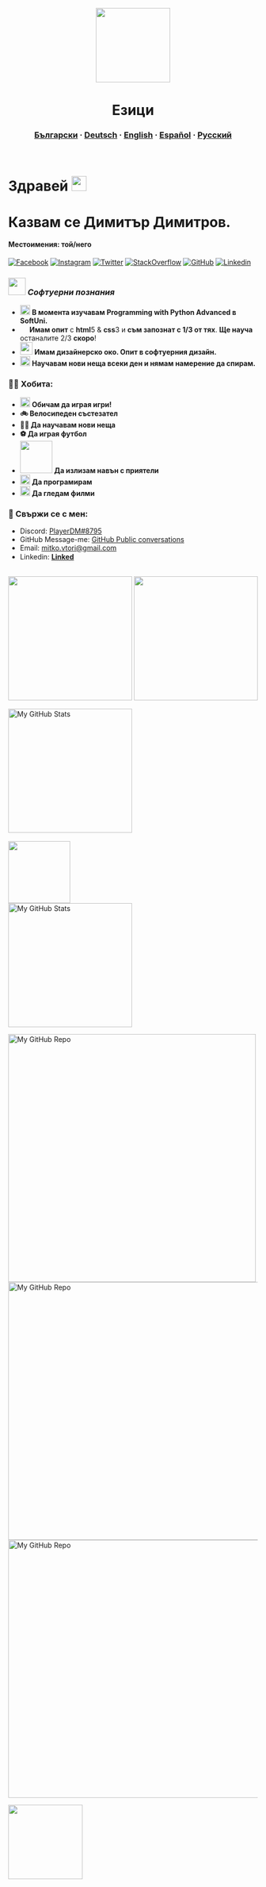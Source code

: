 <p align="center">
  <img width="150px" src="https://user-images.githubusercontent.com/112943652/204597640-c06943dc-c63a-4ef1-948b-2555bcfca612.png" align="center" />
  <h1 align="center">Езици</h1>
</p>
<h3 align="center">  
  <a href="readme_bg.md">Български</a>
  ·
  <a href="readme_de.md">Deutsch</a>
  ·
  <a href="https://github.com/MitkoVtori/MitkoVtori/blob/main/README.md">English</a>
  ·
  <a href="readme_es.md">Español</a>
  ·
  <a href="readme_ru.md">Русский</a>
</h3>
<br>

# Здравей <img src="https://media.giphy.com/media/hvRJCLFzcasrR4ia7z/giphy.gif" width="30px" height="30px">
# Казвам се Димитър Димитров.
#### Местоимения: той/него 

[![Facebook](https://img.shields.io/badge/-Facebook-00B2FF?style=flat-square&logo=Facebook&logoColor=white)](https://www.facebook.com/profile.php?id=100080198403604)
[![Instagram](https://img.shields.io/badge/-Instagram-e4405f?style=flat-square&logo=Instagram&logoColor=white)](https://www.instagram.com/call.me.mitko/)
[![Twitter](https://img.shields.io/badge/-Twitter-10EAED?style=flat-square&logo=Twitter&logoColor=white)](https://twitter.com/MitkoVtori)
[![StackOverflow](https://img.shields.io/badge/-StackOverflow-FFFFFF?style=flat-square&logo=StackOverflow)](https://stackoverflow.com/users/20446595/mitko-vtori)
[![GitHub](https://img.shields.io/badge/-GitHub-000000?style=flat-square&logo=GitHub&logoColor=white)](https://github.com/MitkoVtori)
[![Linkedin](https://img.shields.io/badge/-Linkedin-08C6F5?style=flat-square&logo=Linkedin&logoColor=white)](https://www.linkedin.com/in/dimitar-dimitrov-274807254/)
### <img width="35" src="https://user-images.githubusercontent.com/112943652/204311407-7a8cff06-9582-4c68-a7b6-a756c95f3a5c.jpg"> _**Софтуерни познания**_
- <img width="20" src="https://user-images.githubusercontent.com/112943652/204306560-fd4a804a-ed48-4b1d-a81c-162bc286d612.png"> **В момента изучавам Programming with Python Advanced в SoftUni.**
- <img width="15" src="https://skillicons.dev/icons?i=html"> **Имам опит** с **html**5 & **css**3 и **съм запознат с 1/3 от тях**. **Ще науча** останалите 2/3 **скоро**!
- <img width="25" src="https://user-images.githubusercontent.com/112943652/204318265-aedf0143-ba28-4e3f-829a-df3817ea5172.png"> **Имам дизайнерско око. Опит в софтуерния дизайн.**
- <img width="20" src="https://user-images.githubusercontent.com/112943652/204319333-10213b8e-6525-4d92-a9f4-f38b10f1c795.jpg"> **Научавам нови неща всеки ден и нямам намерение да спирам.**
### 🧗‍♂️ Хобита:
- <img width="20" src="https://user-images.githubusercontent.com/112943652/204307942-2b7c1149-786c-4262-aa80-4f4d9012c282.png"> **Обичам да играя игри!**
- **🚲 Велосипеден състезател**
- **👨‍💻 Да научавам нови неща**
- **⚽ Да играя футбол**
- <img width="65" src="https://see.fontimg.com/api/renderfont4/Go4D/eyJyIjoiZnMiLCJoIjo2NSwidyI6MTAwMCwiZnMiOjY1LCJmZ2MiOiIjMDAwMDAwIiwiYmdjIjoiI0ZGRkZGRiIsInQiOjF9/ZnJpZW5kcw/motor.png"> **Да излизам навън с приятели**
- <img width="20" src="https://user-images.githubusercontent.com/112943652/204321783-2857778e-408c-46dc-b1e4-a6db66de9536.png"> **Да програмирам**
- <img width="20" src="https://user-images.githubusercontent.com/112943652/204322437-8ce45d92-118f-4595-b726-09b798e02b85.png"> **Да гледам филми**
### 🚀 Свържи се с мен:
- Discord: <a href="https://discord.com/">PlayerDM#8795</a>
- GitHub Message-me: <a href="https://github.com/MitkoVtori/Message-me">GitHub Public conversations</a>
- Email: mitko.vtori@gmail.com
- Linkedin: <a href="https://www.linkedin.com/in/dimitar-dimitrov-274807254/">**Linked**<img width="15" src="https://user-images.githubusercontent.com/112943652/204323974-4c914872-a8f2-44d6-9200-43b8be2f9244.png"></a>
<br>
<img height="250" src="https://github-profile-trophy.vercel.app/?username=mitkovtori&theme=dracula" />

<img height="250" src="https://streak-stats.demolab.com?user=MitkoVtori&theme=highcontrast">

<p>
  <!-- <summary>:zap: GitHub Stats</summary> -->
<img height="250" alt="My GitHub Stats" src="https://github-readme-stats.vercel.app/api?username=MitkoVtori&count_private=true&include_all_commits=true&random=23423ads&theme=aura" />
<br><br><img height="125" src="https://skillicons.dev/icons?i=python,html,css,js"><br>
  <img height="250" alt="My GitHub Stats" src="https://github-readme-stats.vercel.app/api/top-langs/?username=MitkoVtori&layout=compact&langs_count=4&theme=aura&text_color=00FFFB" />

<a href="https://github.com/MitkoVtori/MitkoVtori.github.io"> <img width="500px" alt="My GitHub Repo" src="https://github-readme-stats.vercel.app/api/pin/?username=MitkoVtori&theme=radical&repo=MitkoVtori.github.io" /> </a> <a href="https://github.com/MitkoVtori/SoftUni-Python-Advanced-OOP-2023-01">  <img width="520px" alt="My GitHub Repo" src="https://github-readme-stats.vercel.app/api/pin/?username=MitkoVtori&theme=tokyonight&repo=SoftUni-Python-Advanced-OOP-2023-01" /> </a>
<a href="https://github.com/MitkoVtori/SoftUni-Fundamentals-September-2022">  <img width="520px" alt="My GitHub Repo" src="https://github-readme-stats.vercel.app/api/pin/?username=MitkoVtori&theme=tokyonight&repo=SoftUni-Fundamentals-September-2022" /> </a>
  
  <a href="https://twitter.com/intent/tweet?url=https://github.com/MitkoVtori&text=I%20found%20This%20cool%20GitHub%20profile" target="_blank"><img src="https://img.shields.io/badge/-Tweet-0394F9?style=flat-square&logo=Twitter&logoColor=white" style="width: 150px;"/></a>
</p>
